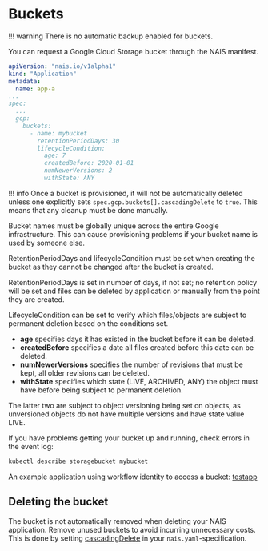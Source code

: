 # Buckets

!!! warning
    There is no automatic backup enabled for buckets.

You can request a Google Cloud Storage bucket through the NAIS manifest.

```yaml
apiVersion: "nais.io/v1alpha1"
kind: "Application"
metadata:
  name: app-a
...
spec:
  ...
  gcp:
    buckets:
      - name: mybucket
        retentionPeriodDays: 30
        lifecycleCondition:
          age: 7
          createdBefore: 2020-01-01
          numNewerVersions: 2
          withState: ANY
```

!!! info
    Once a bucket is provisioned, it will not be automatically deleted unless one explicitly sets `spec.gcp.buckets[].cascadingDelete` to `true`. This means that any cleanup must be done manually.

Bucket names must be globally unique across the entire Google infrastructure. This can cause provisioning problems if your bucket name is used by someone else. 

RetentionPeriodDays and lifecycleCondition must be set when creating the bucket as they cannot be changed after the bucket is created.

RetentionPeriodDays is set in number of days, if not set; no retention policy will be set and files can be deleted by application or manually from the point they are created.

LifecycleCondition can be set to verify which files/objects are subject to permanent deletion based on the conditions set.

- **age** specifies days it has existed in the bucket before it can be deleted.
- **createdBefore** specifies a date all files created before this date can be deleted.
- **numNewerVersions** specifies the number of revisions that must be kept, all older revisions can be deleted.
- **withState** specifies which state (LIVE, ARCHIVED, ANY) the object must have before being subject to permanent deletion. 

The latter two are subject to object versioning being set on objects, as unversioned objects do not have multiple versions and have state value LIVE.

If you have problems getting your bucket up and running, check errors in the event log:

```bash
kubectl describe storagebucket mybucket
```

An example application using workflow identity to access a bucket: [testapp](https://github.com/nais/testapp)

## Deleting the bucket

The bucket is not automatically removed when deleting your NAIS application.
Remove unused buckets to avoid incurring unnecessary costs.
This is done by setting [cascadingDelete](../nais-application/application.md#gcpbucketscascadingdelete) in your `nais.yaml`-specification.
